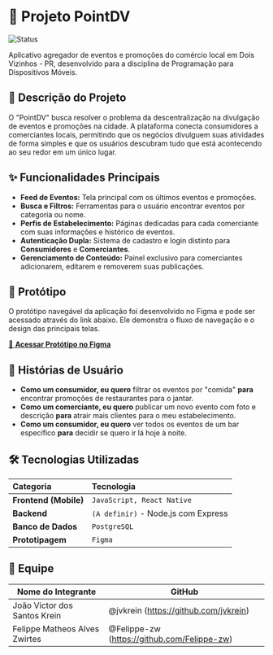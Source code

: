 # 📱 Projeto PointDV

![Status](https://img.shields.io/badge/status-em%20desenvolvimento-yellow)

Aplicativo agregador de eventos e promoções do comércio local em Dois Vizinhos - PR, desenvolvido para a disciplina de Programação para Dispositivos Móveis.

## 📝 Descrição do Projeto

O "PointDV" busca resolver o problema da descentralização na divulgação de eventos e promoções na cidade. A plataforma conecta consumidores a comerciantes locais, permitindo que os negócios divulguem suas atividades de forma simples e que os usuários descubram tudo que está acontecendo ao seu redor em um único lugar.

## ✨ Funcionalidades Principais

- **Feed de Eventos:** Tela principal com os últimos eventos e promoções.
- **Busca e Filtros:** Ferramentas para o usuário encontrar eventos por categoria ou nome.
- **Perfis de Estabelecimento:** Páginas dedicadas para cada comerciante com suas informações e histórico de eventos.
- **Autenticação Dupla:** Sistema de cadastro e login distinto para **Consumidores** e **Comerciantes**.
- **Gerenciamento de Conteúdo:** Painel exclusivo para comerciantes adicionarem, editarem e removerem suas publicações.

## 🎨 Protótipo

O protótipo navegável da aplicação foi desenvolvido no Figma e pode ser acessado através do link abaixo. Ele demonstra o fluxo de navegação e o design das principais telas.

[🔗 **Acessar Protótipo no Figma**](https://www.figma.com/proto/iqZZwJuh7srDqP3z6j66xL/PointDV?node-id=0-1&t=V8RbLAbe2NhjiRld-1)

## 📖 Histórias de Usuário

- **Como um consumidor, eu quero** filtrar os eventos por "comida" **para** encontrar promoções de restaurantes para o jantar.
- **Como um comerciante, eu quero** publicar um novo evento com foto e descrição **para** atrair mais clientes para o meu estabelecimento.
- **Como um consumidor, eu quero** ver todos os eventos de um bar específico **para** decidir se quero ir lá hoje à noite.

## 🛠️ Tecnologias Utilizadas

| Categoria | Tecnologia |
| :--- | :--- |
| **Frontend (Mobile)** | `JavaScript, React Native` |
| **Backend** | `(A definir)` - Node.js com Express |
| **Banco de Dados** | `PostgreSQL` |
| **Prototipagem** | `Figma` |

## 👥 Equipe

| Nome do Integrante  |  GitHub |
| ------------------  |  ------ |
| João Victor dos Santos Krein  | @jvkrein (https://github.com/jvkrein)       |
| Felippe Matheos Alves Zwirtes | @Felippe-zw (https://github.com/Felippe-zw) |
